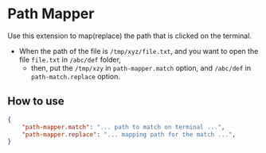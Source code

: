 # Path Mapper

Use this extension to map(replace) the path that is clicked on the terminal.

- When the path of the file is `/tmp/xyz/file.txt`, and you want to open the file `file.txt` in `/abc/def` folder,
  - then, put the `/tmp/xzy` in `path-mapper.match` option, and `/abc/def` in `path-match.replace` option.

## How to use

```json
{
    "path-mapper.match": "... path to match on terminal ...",
    "path-mapper.replace": "... mapping path for the match ...",
}
```
